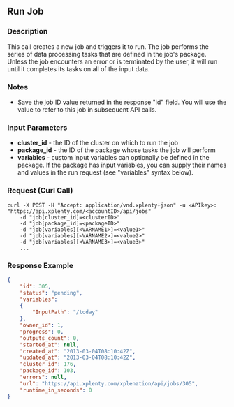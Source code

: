 ## Run Job

### Description
This call creates a new job and triggers it to run. The job performs the series of data processing tasks that are defined in the job's package. Unless the job encounters an error or is terminated by the user, it will run until it completes its tasks on all of the input data.

### Notes
* Save the job ID value returned in the response "id" field. You will use the value to refer to this job in subsequent API calls.

### Input Parameters
* **cluster_id** - the ID of the cluster on which to run the job
* **package_id** - the ID of the package whose tasks the job will perform
* **variables** - custom input variables can optionally be defined in the package. If the package has input variables, you can supply their names and values in the run request (see "variables" syntax below).

### Request (Curl Call)
```shell
curl -X POST -H "Accept: application/vnd.xplenty+json" -u <APIkey>: "https://api.xplenty.com/<accountID>/api/jobs" 
	-d "job[cluster_id]=<clusterID>" 
	-d "job[package_id]=<packageID>" 
	-d "job[variables][<VARNAME1>]=<value1>" 
	-d "job[variables][<VARNAME2>]=<value2>"
	-d "job[variables][<VARNAME3>]=<value3>"
	...
```

### Response Example
```json
{
	"id": 305,
	"status": "pending",
	"variables": 
	{
		"InputPath": "/today"
	},
	"owner_id": 1,
	"progress": 0,
	"outputs_count": 0,
	"started_at": null,
	"created_at": "2013-03-04T08:10:42Z",
	"updated_at": "2013-03-04T08:10:42Z",
	"cluster_id": 176,
	"package_id": 103,
	"errors": null,
	"url": "https://api.xplenty.com/xplenation/api/jobs/305",
	"runtime_in_seconds": 0
}
```

